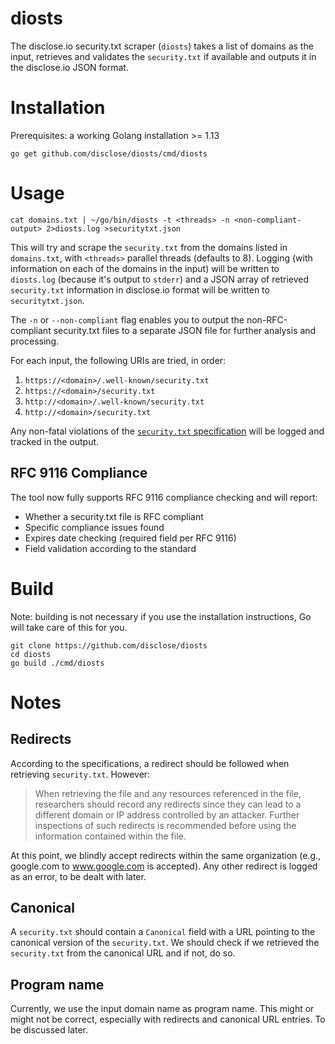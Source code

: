 # diosts

The disclose.io security.txt scraper (`diosts`) takes a list of domains as the input, retrieves and validates the `security.txt` if available and outputs it in the disclose.io JSON format.

# Installation
Prerequisites: a working Golang installation >= 1.13

```
go get github.com/disclose/diosts/cmd/diosts
```

# Usage
```
cat domains.txt | ~/go/bin/diosts -t <threads> -n <non-compliant-output> 2>diosts.log >securitytxt.json
```

This will try and scrape the `security.txt` from the domains listed in `domains.txt`, with `<threads>` parallel threads (defaults to 8). Logging (with information on each of the domains in the input) will be written to `diosts.log` (because it's output to `stderr`) and a JSON array of retrieved `security.txt` information in disclose.io format will be written to `securitytxt.json`.

The `-n` or `--non-compliant` flag enables you to output the non-RFC-compliant security.txt files to a separate JSON file for further analysis and processing.

For each input, the following URIs are tried, in order:
1. `https://<domain>/.well-known/security.txt`
2. `https://<domain>/security.txt`
3. `http://<domain>/.well-known/security.txt`
4. `http://<domain>/security.txt`

Any non-fatal violations of the [`security.txt` specification](https://www.rfc-editor.org/rfc/rfc9116) will be logged and tracked in the output.

## RFC 9116 Compliance

The tool now fully supports RFC 9116 compliance checking and will report:
- Whether a security.txt file is RFC compliant 
- Specific compliance issues found
- Expires date checking (required field per RFC 9116)
- Field validation according to the standard

# Build
Note: building is not necessary if you use the installation instructions, Go will take care of this for you.

```
git clone https://github.com/disclose/diosts
cd diosts
go build ./cmd/diosts
```

# Notes

## Redirects

According to the specifications, a redirect should be followed when retrieving `security.txt`. However:

> When retrieving the file and any resources referenced in the file,
> researchers should record any redirects since they can lead to a
> different domain or IP address controlled by an attacker.  Further
> inspections of such redirects is recommended before using the
> information contained within the file.

At this point, we blindly accept redirects within the same organization (e.g., google.com to www.google.com is accepted). Any other redirect is logged as an error, to be dealt with later.

## Canonical

A `security.txt` should contain a `Canonical` field with a URL pointing to the canonical version of the `security.txt`. We should check if we retrieved the `security.txt` from the canonical URL and if not, do so.

## Program name

Currently, we use the input domain name as program name. This might or might not be correct, especially with redirects and canonical URL entries. To be discussed later.
